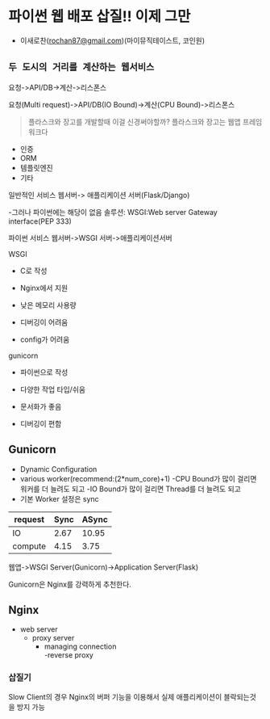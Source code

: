 # 파이썬 웹 배포 삽질!! 이제 그만

- 이새로찬(rochan87@gmail.com)(마이뮤직테이스트, 코인원)

## `두 도시의 거리를 계산하는 웹서비스`

요청->API/DB->계산->리스폰스

요청(Multi request)->API/DB(IO Bound)->계산(CPU Bound)->리스폰스

>플라스크와 장고를 개발할때 이걸 신경써야할까?
플라스크와 장고는 웹앱 프레임워크다

- 인증
- ORM
- 템플릿엔진
- 기타

일반적인 서비스
웹서버-> 애플리케이션 서버(Flask/Django)

-그러나 파이썬에는 해당이 없음
솔루션: WSGI:Web server Gateway interface(PEP 333)

파이썬 서비스
웹서버->WSGI 서버->애플리케이션서버

WSGI

- C로 작성
- Nginx에서 지원
- 낮은 메모리 사용량

- 디버깅이 어려움
- config가 어려움

gunicorn

- 파이썬으로 작성
- 다양한 작업 타입/쉬움
- 문서화가 좋음

- 디버깅이 편함

## Gunicorn

- Dynamic Configuration
- various worker(recommend:(2*num_core)+1)
  -CPU Bound가 많이 걸리면 워커를 더 늘려도 되고
  -IO Bound가 많이 걸리면 Thread를 더 늘려도 되고
- 기본 Worker 설정은 sync

request|Sync | ASync
---|---|---
IO|2.67|10.95
compute|4.15|3.75

웹앱->WSGI Server(Gunicorn)->Application Server(Flask)

Gunicorn은 Nginx를 강력하게 추천한다.

## Nginx

- web server
  - proxy server
    - managing connection  
  -reverse proxy

### 삽질기

Slow Client의 경우 Nginx의 버퍼 기능을 이용해서 실제 애플리케이션이 블락되는것을 방지 가능
